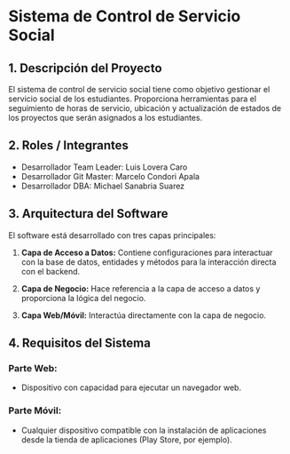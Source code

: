 # Sistema de Control de Servicio Social

## 1. Descripción del Proyecto

El sistema de control de servicio social tiene como objetivo gestionar el servicio social de los estudiantes. Proporciona herramientas para el seguimiento de horas de servicio, ubicación y actualización de estados de los proyectos que serán asignados a los estudiantes.

## 2. Roles / Integrantes

- Desarrollador Team Leader: Luis Lovera Caro
- Desarrollador Git Master: Marcelo Condori Apala
- Desarrollador DBA: Michael Sanabria Suarez

## 3. Arquitectura del Software

El software está desarrollado con tres capas principales:

1. **Capa de Acceso a Datos:** Contiene configuraciones para interactuar con la base de datos, entidades y métodos para la interacción directa con el backend.

2. **Capa de Negocio:** Hace referencia a la capa de acceso a datos y proporciona la lógica del negocio.

3. **Capa Web/Móvil:** Interactúa directamente con la capa de negocio.

## 4. Requisitos del Sistema

### Parte Web:
- Dispositivo con capacidad para ejecutar un navegador web.

### Parte Móvil:
- Cualquier dispositivo compatible con la instalación de aplicaciones desde la tienda de aplicaciones (Play Store, por ejemplo).
